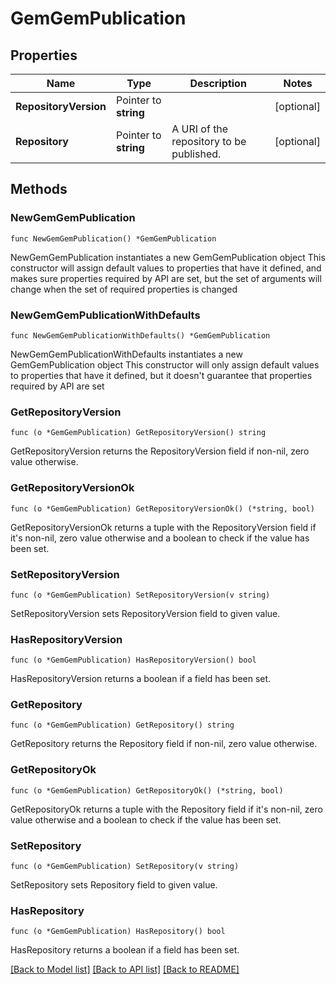 # GemGemPublication

## Properties

Name | Type | Description | Notes
------------ | ------------- | ------------- | -------------
**RepositoryVersion** | Pointer to **string** |  | [optional] 
**Repository** | Pointer to **string** | A URI of the repository to be published. | [optional] 

## Methods

### NewGemGemPublication

`func NewGemGemPublication() *GemGemPublication`

NewGemGemPublication instantiates a new GemGemPublication object
This constructor will assign default values to properties that have it defined,
and makes sure properties required by API are set, but the set of arguments
will change when the set of required properties is changed

### NewGemGemPublicationWithDefaults

`func NewGemGemPublicationWithDefaults() *GemGemPublication`

NewGemGemPublicationWithDefaults instantiates a new GemGemPublication object
This constructor will only assign default values to properties that have it defined,
but it doesn't guarantee that properties required by API are set

### GetRepositoryVersion

`func (o *GemGemPublication) GetRepositoryVersion() string`

GetRepositoryVersion returns the RepositoryVersion field if non-nil, zero value otherwise.

### GetRepositoryVersionOk

`func (o *GemGemPublication) GetRepositoryVersionOk() (*string, bool)`

GetRepositoryVersionOk returns a tuple with the RepositoryVersion field if it's non-nil, zero value otherwise
and a boolean to check if the value has been set.

### SetRepositoryVersion

`func (o *GemGemPublication) SetRepositoryVersion(v string)`

SetRepositoryVersion sets RepositoryVersion field to given value.

### HasRepositoryVersion

`func (o *GemGemPublication) HasRepositoryVersion() bool`

HasRepositoryVersion returns a boolean if a field has been set.

### GetRepository

`func (o *GemGemPublication) GetRepository() string`

GetRepository returns the Repository field if non-nil, zero value otherwise.

### GetRepositoryOk

`func (o *GemGemPublication) GetRepositoryOk() (*string, bool)`

GetRepositoryOk returns a tuple with the Repository field if it's non-nil, zero value otherwise
and a boolean to check if the value has been set.

### SetRepository

`func (o *GemGemPublication) SetRepository(v string)`

SetRepository sets Repository field to given value.

### HasRepository

`func (o *GemGemPublication) HasRepository() bool`

HasRepository returns a boolean if a field has been set.


[[Back to Model list]](../README.md#documentation-for-models) [[Back to API list]](../README.md#documentation-for-api-endpoints) [[Back to README]](../README.md)


